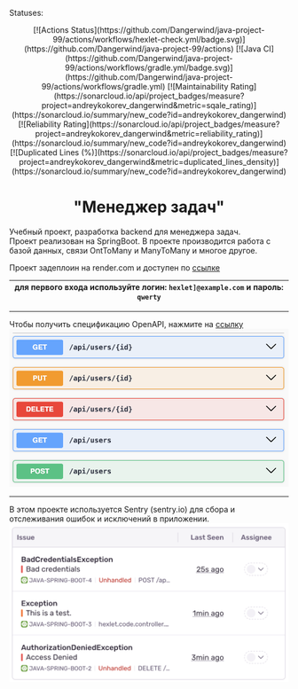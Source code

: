 
Statuses:

<div align="center">
 [![Actions Status](https://github.com/Dangerwind/java-project-99/actions/workflows/hexlet-check.yml/badge.svg)](https://github.com/Dangerwind/java-project-99/actions) [![Java CI](https://github.com/Dangerwind/java-project-99/actions/workflows/gradle.yml/badge.svg)](https://github.com/Dangerwind/java-project-99/actions/workflows/gradle.yml) [![Maintainability Rating](https://sonarcloud.io/api/project_badges/measure?project=andreykokorev_dangerwind&metric=sqale_rating)](https://sonarcloud.io/summary/new_code?id=andreykokorev_dangerwind) [![Reliability Rating](https://sonarcloud.io/api/project_badges/measure?project=andreykokorev_dangerwind&metric=reliability_rating)](https://sonarcloud.io/summary/new_code?id=andreykokorev_dangerwind) [![Duplicated Lines (%)](https://sonarcloud.io/api/project_badges/measure?project=andreykokorev_dangerwind&metric=duplicated_lines_density)](https://sonarcloud.io/summary/new_code?id=andreykokorev_dangerwind)
</div>

<h1 align="center"> "Менеджер задач" </h1>


Учебный проект, разработка backend для менеджера задач.  
Проект реализован на SpringBoot. В проекте производится работа с базой данных, связи OntToMany и ManyToMany и многое другое.

Проект задеплоин на render.com и доступен по [ссылке](https://java-project-72-qx5q.onrender.com/)


| для первого входа используйте логин: `hexlet]@example.com` и пароль: `qwerty` |
|:-----------------------------------------------------------------------------:|

<hr>

Чтобы получить спецификацию OpenAPI, нажмите на [ссылку](https://java-project-72-qx5q.onrender.com//swagger-ui/index.html) 
![](https://github.com/Dangerwind/java-project-99/blob/main/img/swagger.png)

<hr>

В этом проекте используется Sentry (sentry.io) для сбора и отслеживания ошибок и исключений в приложении.
![](https://github.com/Dangerwind/java-project-99/blob/main/img/sentry.png)